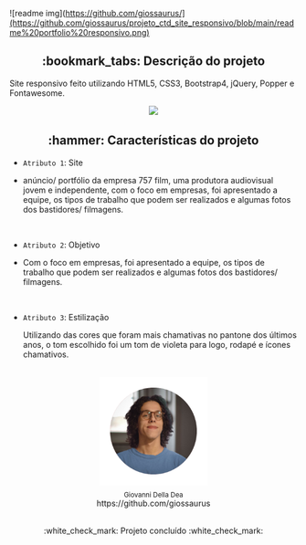 ![readme img](https://github.com/giossaurus/](https://github.com/giossaurus/projeto_ctd_site_responsivo/blob/main/readme%20portfolio%20responsivo.png)
<br>


<h2 align="center"> :bookmark_tabs: Descrição do projeto </h2>
<p>Site responsivo feito utilizando HTML5, CSS3, Bootstrap4, jQuery, Popper e Fontawesome.<p>
  <div align="center">
    <img src="#">
  </div>
 <h2 align = "center" >:hammer: Características do projeto</h2>

- `Atributo 1`: Site
- <p> anúncio/ portfólio da empresa 757 film, uma produtora audiovisual jovem e independente, com o foco em empresas, foi apresentado a equipe, os tipos de trabalho que podem ser realizados e algumas fotos dos bastidores/ filmagens.<p>
  <br>
 - `Atributo 2`: Objetivo
- <p> Com o foco em empresas, foi apresentado a equipe, os tipos de trabalho que podem ser realizados e algumas fotos dos bastidores/ filmagens.<p>
  <br>
- `Atributo 3`: Estilização
  <p>Utilizando das cores que foram mais chamativas no pantone dos últimos anos, o tom escolhido foi um tom de violeta para logo, rodapé e ícones chamativos.<p>
<br>

<div align="center">
    <img src="https://github.com/giossaurus/giossaurus/blob/main/profilepic.png" width=190>
</div>    
<div align="center">
    <sub >Giovanni Della Dea</sub>
    <br>https://github.com/giossaurus<br>
</div> <br>
<p align="center">:white_check_mark: Projeto concluído :white_check_mark:</p>
